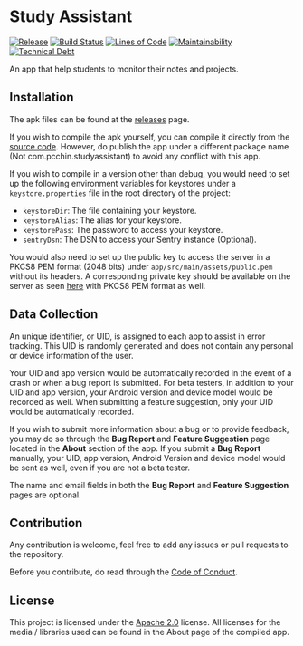 # Study Assistant
[![Release](https://badgen.net/github/release/pcchin/study-assistant/stable)](https://github.com/pcchin/study-assistant/releases)
[![Build Status](https://drone.pcchin.com/api/badges/pcchin/study-assistant/status.svg)](https://drone.pcchin.com/pcchin/study-assistant)
[![Lines of Code](https://badgen.net/codeclimate/loc/pcchin/study-assistant)](/)
[![Maintainability](https://api.codeclimate.com/v1/badges/97cf7ed9b1087dbd5e75/maintainability)](https://codeclimate.com/github/pcchin/study-assistant/maintainability)
[![Technical Debt](https://badgen.net/codeclimate/tech-debt/pcchin/study-assistant)](https://codeclimate.com/github/pcchin/study-assistant/)

An app that help students to monitor their notes and projects.

## Installation
The apk files can be found at the [releases](https://github.com/pcchin/study-assistant/releases) page.

If you wish to compile the apk yourself, you can compile it directly from the [source code](https://github.com/pcchin/study-assistant/releases).
However, do publish the app under a different package name (Not com.pcchin.studyassistant) to avoid any conflict with this app.

If you wish to compile in a version other than debug, you would need to set up the following environment variables for keystores under a `keystore.properties` file in the root directory of the project:
- `keystoreDir`: The file containing your keystore.
- `keystoreAlias`: The alias for your keystore.
- `keystorePass`: The password to access your keystore.
- `sentryDsn`: The DSN to access your Sentry instance (Optional).

You would also need to set up the public key to access the server in a PKCS8 PEM format (2048 bits) under `app/src/main/assets/public.pem` without its headers.
A corresponding private key should be available on the server as seen [here](https://github.com/pcchin/api) with PKCS8 PEM format as well.

## Data Collection
An unique identifier, or UID, is assigned to each app to assist in error tracking.
 This UID is randomly generated and does not contain any personal or device information of the user.

Your UID and app version would be automatically recorded in the event of a crash or when a bug report is submitted.
 For beta testers, in addition to your UID and app version, your Android version and device model would be recorded as well.
 When submitting a feature suggestion, only your UID would be automatically recorded.

If you wish to submit more information about a bug or to provide feedback,
 you may do so through the **Bug Report** and **Feature Suggestion** page located in the **About** section of the app.
 If you submit a **Bug Report** manually, your UID, app version, Android Version and device model would be sent as well,
 even if you are not a beta tester.

 The name and email fields in both the **Bug Report** and **Feature Suggestion** pages are optional.

## Contribution
Any contribution is welcome, feel free to add any issues or pull requests to the repository.

Before you contribute, do read through the [Code of Conduct](/CODE_OF_CONDUCT.md).

## License
This project is licensed under the [Apache 2.0](https://www.apache.org/licenses/LICENSE-2.0) license. All licenses for the media / libraries used can be found in the About page of the compiled app.